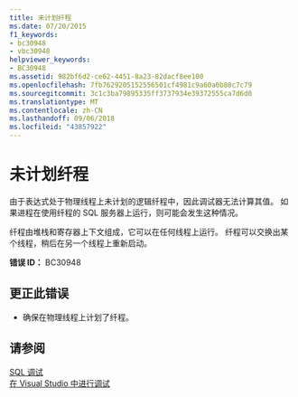 ```yaml
---
title: 未计划纤程
ms.date: 07/20/2015
f1_keywords:
- bc30948
- vbc30948
helpviewer_keywords:
- BC30948
ms.assetid: 982bf6d2-ce62-4451-8a23-82dacf8ee100
ms.openlocfilehash: 7fb7629205152556501cf4981c9a60a0b80c7c79
ms.sourcegitcommit: 3c1c3ba79895335ff3737934e39372555ca7d6d0
ms.translationtype: MT
ms.contentlocale: zh-CN
ms.lasthandoff: 09/06/2018
ms.locfileid: "43857922"
---
```

# <a name="unscheduled-fiber"></a>未计划纤程
由于表达式处于物理线程上未计划的逻辑纤程中，因此调试器无法计算其值。 如果进程在使用纤程的 SQL 服务器上运行，则可能会发生这种情况。  
  
 纤程由堆栈和寄存器上下文组成，它可以在任何线程上运行。 纤程可以交换出某个线程，稍后在另一个线程上重新启动。  
  
 **错误 ID：** BC30948  
  
## <a name="to-correct-this-error"></a>更正此错误  
  
-   确保在物理线程上计划了纤程。  
  
## <a name="see-also"></a>请参阅  
 [SQL 调试](https://msdn.microsoft.com/library/f27c17e6-1d90-49f2-9fc0-d02e6a27f109)  
 [在 Visual Studio 中进行调试](/visualstudio/debugger/debugging-in-visual-studio)
